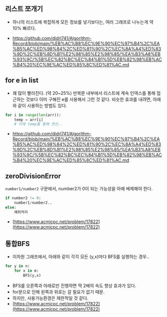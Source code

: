 
## 리스트 쪼개기

- 하나의 리스트에 복잡하게 모든 정보를 넣기보다는, 여러 그래프로 나누는게 약 10% 빠르다.

- https://github.com/didrl741/Algorithm-Record/blob/main/%EB%AC%B8%EC%9E%90%EC%97%B4%2C%EA%B5%AC%ED%98%84%2C%ED%81%90%2C%EC%8A%A4%ED%83%9D%2C%EB%8D%B1%E2%98%85%E2%98%85/%EA%B3%A8%EB%93%9C/%5B%EC%82%BC%EC%84%B1%5D%EB%82%98%EB%AC%B4%20%EC%9E%AC%ED%85%8C%ED%81%AC.md
## for e in list

- 꽤 많이 빨라진다. (약 20~25%) 반복문 내부에서 리스트에 계속 인덱스를 통해 접근하는 것보다 이미 구해진 e를 사용해서 그런 것 같다. 비슷한 효과를 내려면, 아래와 같이 사용하는 방법도 있다.

```python
for i in range(len(arr)):
    temp = arr[i]
    # 이제 temp를 통해 연산..
```

- https://github.com/didrl741/Algorithm-Record/blob/main/%EB%AC%B8%EC%9E%90%EC%97%B4%2C%EA%B5%AC%ED%98%84%2C%ED%81%90%2C%EC%8A%A4%ED%83%9D%2C%EB%8D%B1%E2%98%85%E2%98%85/%EA%B3%A8%EB%93%9C/%5B%EC%82%BC%EC%84%B1%5D%EB%82%98%EB%AC%B4%20%EC%9E%AC%ED%85%8C%ED%81%AC.md

## zeroDivisionError
`number1/number2` 구문에서, number2가 0이 되는 가능성을 아예 배제해야 한다.
```python
if number2 != 0:
    number1/number2..
else:
    예외처리
```
- [https://www.acmicpc.net/problem/17822](https://www.acmicpc.net/problem/17822)

## 통합BFS
- 이차원 그래프에서, 아래와 같이 각각 모든 (y,x)마다 BFS를 실행하는 경우..
```python
for y in n:
    for x in m:
        BFS(y,x)
```
- BFS를 오른쪽과 아래로만 진행하면 딱 2배의 속도 향상 효과가 있다.
- for문으로 인해 왼쪽과 위로는 갈 필요가 없기 때문.
- 하지만, 사용가능환경은 제한적일 것 같다.
- [https://www.acmicpc.net/problem/17822](https://www.acmicpc.net/problem/17822)